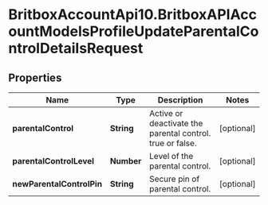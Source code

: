 # BritboxAccountApi10.BritboxAPIAccountModelsProfileUpdateParentalControlDetailsRequest

## Properties
Name | Type | Description | Notes
------------ | ------------- | ------------- | -------------
**parentalControl** | **String** | Active or deactivate the parental control. true or false. | [optional] 
**parentalControlLevel** | **Number** | Level of the parental control. | [optional] 
**newParentalControlPin** | **String** | Secure pin of parental control. | [optional] 


